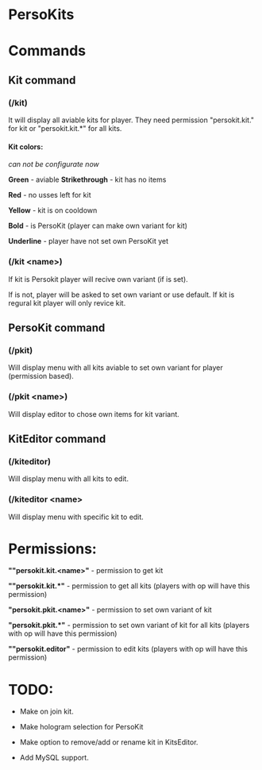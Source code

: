 # PersoKits

# Commands

## Kit command
### (/kit)
It will display all aviable kits for player. They need permission "persokit.kit.<name>" for kit or "persokit.kit.*" for all kits.

#### Kit colors:
*can not be configurate now*

**Green** - aviable
**Strikethrough** - kit has no items

**Red** - no usses left for kit

**Yellow** - kit is on cooldown

**Bold** - is PersoKit (player can make own variant for kit)

**Underline** - player have not set own PersoKit yet

### (/kit \<name\>)
If kit is Persokit player will recive own variant (if is set). 

If is not, player will be asked to set own variant or use default.
If kit is regural kit player will only revice kit.

## PersoKit command
### (/pkit)
Will display menu with all kits aviable to set own variant for player (permission based).

### (/pkit \<name\>)
Will display editor to chose own items for kit variant.


## KitEditor command
### (/kiteditor)
Will display menu with all kits to edit.

### (/kiteditor \<name\>
Will display menu with specific kit to edit.


# Permissions:
**""persokit.kit.\<name\>"** - permission to get kit 

**""persokit.kit.*"** - permission to get all kits (players with op will have this permission)

**"persokit.pkit.\<name\>"** - permission to set own variant of kit

**"persokit.pkit.*"** - permission to set own variant of kit for all kits (players with op will have this permission)

**""persokit.editor"** - permission to edit kits (players with op will have this permission)

# TODO:
- Make on join kit.

- Make hologram selection for PersoKit

- Make option to remove/add or rename kit in KitsEditor.

- Add MySQL support.
